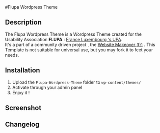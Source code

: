 #Flupa Wordpress Theme

## Description

The Flupa Wordpress Theme is a Wordpress Theme created for the Usability Association **FLUPA** : [France Luxembourg 's UPA](http://flupa.eu).  
It's a part of a community driven project , the [Website Makeover (fr)](http://flupa.eu/contenu/category/Refonte) . This Template is not suitable for universal use, but you may fork it to feet your needs.

## Installation

1. Upload the `Flupa-Wordpress-Theme` folder to `wp-content/themes/`
2. Activate through your admin panel
3. Enjoy it !

## Screenshot

## Changelog

